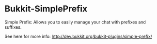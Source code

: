 # Bukkit-SimplePrefix
Simple Prefix: Allows you to easily manage your chat with prefixes and suffixes.

See here for more info: http://dev.bukkit.org/bukkit-plugins/simple-prefix/